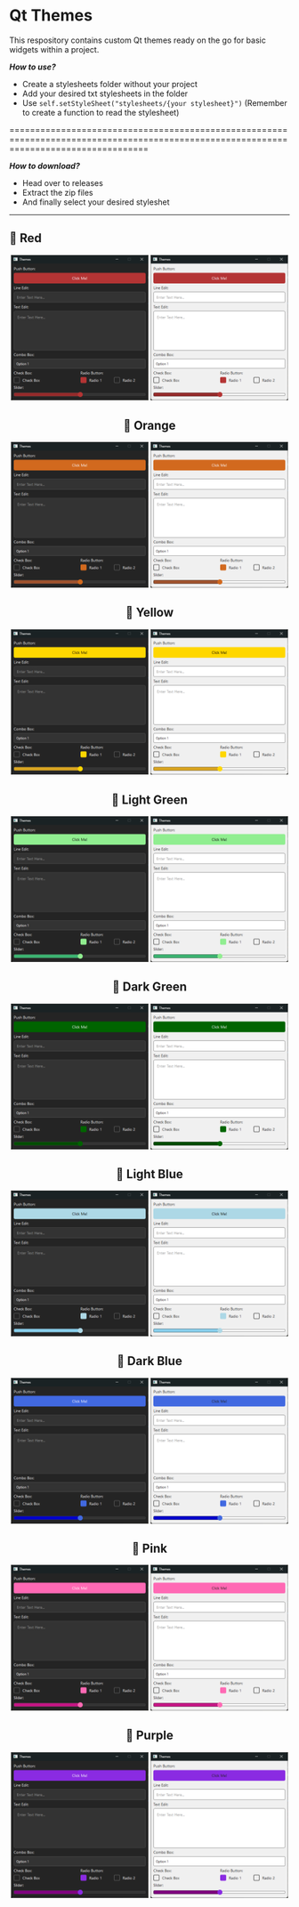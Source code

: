 Qt Themes
=======================================================================================================================================

This respository contains custom Qt themes ready on the go for basic widgets within a project.

_**How to use?**_

- Create a stylesheets folder without your project
- Add your desired txt stylesheets in the folder
- Use `self.setStyleSheet("stylesheets/{your stylesheet}")` (Remember to create a function to read the stylesheet)

=======================================================================================================================================

_**How to download?**_

- Head over to releases
- Extract the zip files
- And finally select your desired styleshet

---------------------------------------------------------------------------------------------------------------------------------------

🔗 Red
---------------------------------------------------------------------------------------------------------------------------------------

<div align="center">
<img width=49% src="https://github.com/devs-des1re/Qt-Themes/blob/main/images/dark/red.png?raw=true">
<img width=49% src="https://github.com/devs-des1re/Qt-Themes/blob/main/images/light/red.png?raw=true">

🔗 Orange
---------------------------------------------------------------------------------------------------------------------------------------

<div align="center">
<img width=49% src="https://github.com/devs-des1re/Qt-Themes/blob/main/images/dark/orange.png?raw=true">
<img width=49% src="https://github.com/devs-des1re/Qt-Themes/blob/main/images/light/orange.png?raw=true">

🔗 Yellow
---------------------------------------------------------------------------------------------------------------------------------------

<div align="center">
<img width=49% src="https://github.com/devs-des1re/Qt-Themes/blob/main/images/dark/yellow.png?raw=true">
<img width=49% src="https://github.com/devs-des1re/Qt-Themes/blob/main/images/light/yellow.png?raw=true">

🔗 Light Green
---------------------------------------------------------------------------------------------------------------------------------------

<div align="center">
<img width=49% src="https://github.com/devs-des1re/Qt-Themes/blob/main/images/dark/light green.png?raw=true">
<img width=49% src="https://github.com/devs-des1re/Qt-Themes/blob/main/images/light/light green.png?raw=true">

🔗 Dark Green
---------------------------------------------------------------------------------------------------------------------------------------

<div align="center">
<img width=49% src="https://github.com/devs-des1re/Qt-Themes/blob/main/images/dark/dark green.png?raw=true">
<img width=49% src="https://github.com/devs-des1re/Qt-Themes/blob/main/images/light/dark green.png?raw=true">

🔗 Light Blue
---------------------------------------------------------------------------------------------------------------------------------------

<div align="center">
<img width=49% src="https://github.com/devs-des1re/Qt-Themes/blob/main/images/dark/light blue.png?raw=true">
<img width=49% src="https://github.com/devs-des1re/Qt-Themes/blob/main/images/light/light blue.png?raw=true">

🔗 Dark Blue
---------------------------------------------------------------------------------------------------------------------------------------

<div align="center">
<img width=49% src="https://github.com/devs-des1re/Qt-Themes/blob/main/images/dark/dark blue.png?raw=true">
<img width=49% src="https://github.com/devs-des1re/Qt-Themes/blob/main/images/light/dark blue.png?raw=true">

🔗 Pink
---------------------------------------------------------------------------------------------------------------------------------------

<div align="center">
<img width=49% src="https://github.com/devs-des1re/Qt-Themes/blob/main/images/dark/pink.png?raw=true">
<img width=49% src="https://github.com/devs-des1re/Qt-Themes/blob/main/images/light/pink.png?raw=true">

🔗 Purple
---------------------------------------------------------------------------------------------------------------------------------------

<div align="center">
<img width=49% src="https://github.com/devs-des1re/Qt-Themes/blob/main/images/dark/purple.png?raw=true">
<img width=49% src="https://github.com/devs-des1re/Qt-Themes/blob/main/images/light/purple.png?raw=true">